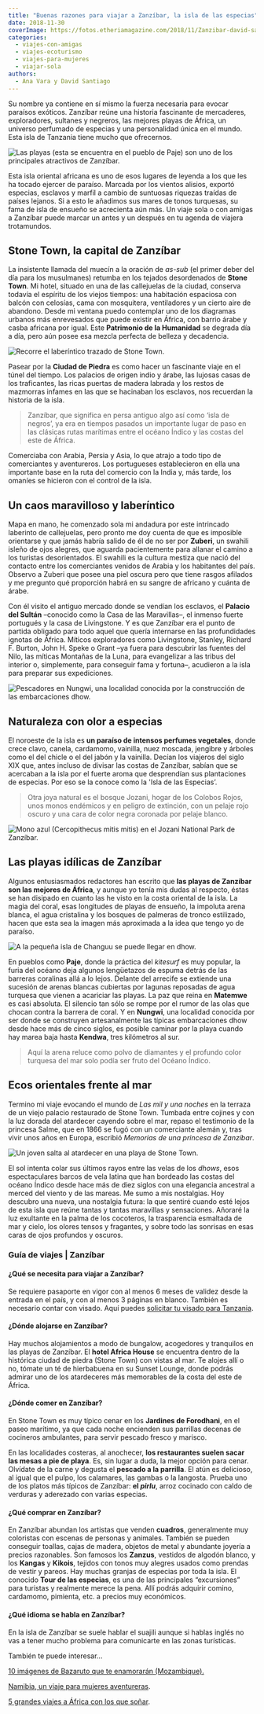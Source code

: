 ```yaml
---
title: "Buenas razones para viajar a Zanzíbar, la isla de las especias"
date: 2018-11-30
coverImage: https://fotos.etheriamagazine.com/2018/11/Zanzibar-david-santiago-etheria-magazine-4-e1655220104190.jpg
categories: 
  - viajes-con-amigas
  - viajes-ecoturismo
  - viajes-para-mujeres
  - viajar-sola
authors: 
  - Ana Vara y David Santiago
---
```


Su nombre ya contiene en sí mismo la fuerza necesaria para evocar paraísos exóticos. 
Zanzíbar reúne una historia fascinante de mercaderes, exploradores, sultanes y negreros, 
las mejores playas de África, un universo perfumado de especias y una personalidad única 
en el mundo. Esta isla de Tanzania tiene mucho que ofrecernos. 

![Las playas (esta se encuentra en el pueblo de Paje) son uno de los principales atractivos de Zanzíbar.](https://fotos.etheriamagazine.com/2018/11/Zanzibar-david-santiago-etheria-magazine-1-1024x683.jpg "Las playas (esta se encuentra en el pueblo de Paje) son uno de los principales atractivos de Zanzíbar.")

Esta isla oriental africana es uno de esos lugares de leyenda a los que les ha tocado 
ejercer de paraíso. Marcada por los vientos alisios, exportó especias, esclavos y marfil 
a cambio de suntuosas riquezas traídas de países lejanos. Si a esto le añadimos sus 
mares de tonos turquesas, su fama de isla de ensueño se acrecienta aún más. Un viaje 
sola o con amigas a Zanzíbar puede marcar un antes y un después en tu agenda de viajera 
trotamundos. 

## Stone Town, la capital de Zanzíbar

La insistente llamada del muecín a la oración de _as-sub_ (el primer deber del día para 
los musulmanes) retumba en los tejados desordenados de **Stone Town**. Mi hotel, situado 
en una de las callejuelas de la ciudad, conserva todavía el espíritu de los viejos 
tiempos: una habitación espaciosa con balcón con celosías, cama con mosquitera, 
ventiladores y un cierto aire de abandono. Desde mi ventana puedo contemplar uno de los 
diagramas urbanos más enrevesados que puede existir en África, con barrio árabe y casba 
africana por igual. Este **Patrimonio de la Humanidad** se degrada día a día, pero aún 
posee esa mezcla perfecta de belleza y decadencia. 

![Recorre el laberíntico trazado de Stone Town.](https://fotos.etheriamagazine.com/2018/11/Zanzibar-david-santiago-etheria-magazine-6-1024x682.jpg "Recorre el laberíntico trazado de Stone Town.")

Pasear por la **Ciudad de Piedra** es como hacer un fascinante viaje en el túnel del 
tiempo. Los palacios de origen indio y árabe, las lujosas casas de los traficantes, las 
ricas puertas de madera labrada y los restos de mazmorras infames en las que se 
hacinaban los esclavos, nos recuerdan la historia de la isla. 

> Zanzíbar, que significa en persa antiguo algo así como ‘isla de negros’, ya era en 
> tiempos pasados un importante lugar de paso en las clásicas rutas marítimas entre el 
> océano Índico y las costas del este de África. 

Comerciaba con Arabia, Persia y Asia, lo que atrajo a todo tipo de comerciantes y 
aventureros. Los portugueses establecieron en ella una importante base en la ruta del 
comercio con la India y, más tarde, los omaníes se hicieron con el control de la isla. 

## Un caos maravilloso y laberíntico

Mapa en mano, he comenzado sola mi andadura por este intrincado laberinto de 
callejuelas, pero pronto me doy cuenta de que es imposible orientarse y que jamás habría 
salido de él de no ser por **Zuberi**, un swahili isleño de ojos alegres, que aguarda 
pacientemente para allanar el camino a los turistas desorientados. El swahili es la 
cultura mestiza que nació del contacto entre los comerciantes venidos de Arabia y los 
habitantes del país. Observo a Zuberi que posee una piel oscura pero que tiene rasgos 
afilados y me pregunto qué proporción habrá en su sangre de africano y cuánta de árabe. 

Con él visito el antiguo mercado donde se vendían los esclavos, el **Palacio del 
Sultán** –conocido como la Casa de las Maravillas–, el inmenso fuerte portugués y la 
casa de Livingstone. Y es que Zanzíbar era el punto de partida obligado para todo aquel 
que quería internarse en las profundidades ignotas de África. Míticos exploradores como 
Livingstone, Stanley, Richard F. Burton, John H. Speke o Grant –ya fuera para descubrir 
las fuentes del Nilo, las míticas Montañas de la Luna, para evangelizar a las tribus del 
interior o, simplemente, para conseguir fama y fortuna–, acudieron a la isla para 
preparar sus expediciones. 

![Pescadores en Nungwi, una localidad conocida por la construcción de las embarcaciones dhow.](https://fotos.etheriamagazine.com/2018/11/Zanzibar-david-santiago-etheria-magazine-4-1024x683.jpg "Pescadores en Nungwi, una localidad conocida por la construcción de las embarcaciones dhow.")

## Naturaleza con olor a especias

El noroeste de la isla es **un paraíso de intensos perfumes vegetales**, donde crece 
clavo, canela, cardamomo, vainilla, nuez moscada, jengibre y árboles como el del chicle 
o el del jabón y la vainilla. Decían los viajeros del siglo XIX que, antes incluso de 
divisar las costas de Zanzíbar, sabían que se acercaban a la isla por el fuerte aroma 
que desprendían sus plantaciones de especias. Por eso se la conoce como la 'Isla de las 
Especias’. 

> Otra joya natural es el bosque Jozani, hogar de los Colobos Rojos, unos monos endémicos 
> y en peligro de extinción, con un pelaje rojo oscuro y una cara de color negra coronada 
> por pelaje blanco. 

![Mono azul (Cercopithecus mitis mitis) en el Jozani National Park de Zanzíbar.](https://fotos.etheriamagazine.com/2018/11/Zanzibar-david-santiago-etheria-magazine-8-1024x683.jpg "Mono azul (Cercopithecus mitis mitis) en el Jozani National Park de Zanzíbar.")

## Las playas idílicas de Zanzíbar

Algunos entusiasmados redactores han escrito que **las playas de Zanzíbar son las 
mejores de África**, y aunque yo tenía mis dudas al respecto, éstas se han disipado en 
cuanto las he visto en la costa oriental de la isla. La magia del coral, esas longitudes 
de playas de ensueño, la impoluta arena blanca, el agua cristalina y los bosques de 
palmeras de tronco estilizado, hacen que esta sea la imagen más aproximada a la idea que 
tengo yo de paraíso. 

![A la pequeña isla de Changuu se puede llegar en dhow.](https://fotos.etheriamagazine.com/2018/11/Zanzibar-david-santiago-etheria-magazine-2-1024x683.jpg "A la pequeña isla de Changuu se puede llegar en dhow.")

En pueblos como **Paje**, donde la práctica del _kitesurf_ es muy popular, la furia del 
océano deja algunos lengüetazos de espuma detrás de las barreras coralinas allá a lo 
lejos. Delante del arrecife se extiende una sucesión de arenas blancas cubiertas por 
lagunas reposadas de agua turquesa que vienen a acariciar las playas. La paz que reina 
en **Matemwe** es casi absoluta. El silencio tan sólo se rompe por el rumor de las olas 
que chocan contra la barrera de coral. Y en **Nungwi**, una localidad conocida por ser 
donde se construyen artesanalmente las típicas embarcaciones dhow desde hace más de 
cinco siglos, es posible caminar por la playa cuando hay marea baja hasta **Kendwa**, 
tres kilómetros al sur. 

> Aquí la arena reluce como polvo de diamantes y el profundo color turquesa del mar solo 
> podía ser fruto del Océano Índico. 

## Ecos orientales frente al mar

Termino mi viaje evocando el mundo de _Las mil y una noches_ en la terraza de un viejo 
palacio restaurado de Stone Town. Tumbada entre cojines y con la luz dorada del 
atardecer cayendo sobre el mar, repaso el testimonio de la princesa Salme, que en 1866 
se fugó con un comerciante alemán y, tras vivir unos años en Europa, escribió _Memorias 
de una princesa de Zanzíbar_. 

![Un joven salta al atardecer en una playa de Stone Town.](https://fotos.etheriamagazine.com/2018/11/Zanzibar-david-santiago-etheria-magazine-7-1024x683.jpg "Un joven salta al atardecer en una playa de Stone Town.")

El sol intenta colar sus últimos rayos entre las velas de los _dhows_, esos 
espectaculares barcos de vela latina que han bordeado las costas del océano Índico desde 
hace más de diez siglos con una elegancia ancestral a merced del viento y de las mareas. 
Me sumo a mis nostalgias. Hoy descubro una nueva, una nostalgia futura: la que sentiré 
cuando esté lejos de esta isla que reúne tantas y tantas maravillas y sensaciones. 
Añoraré la luz exultante en la palma de los cocoteros, la trasparencia esmaltada de mar 
y cielo, los olores tensos y fragantes, y sobre todo las sonrisas en esas caras de ojos 
profundos y oscuros. 

### Guía de viajes | Zanzíbar

#### ¿Qué se necesita para viajar a Zanzíbar?

Se requiere pasaporte en vigor con al menos 6 meses de validez desde la entrada en el 
país, y con al menos 3 páginas en blanco. También es necesario contar con visado. Aquí 
puedes [solicitar tu visado para Tanzania](https://e-visado.es/tanzania). 

#### ¿Dónde alojarse en Zanzíbar?

Hay muchos alojamientos a modo de bungalow, acogedores y tranquilos en las playas de 
Zanzíbar. El **hotel Africa House** se encuentra dentro de la histórica ciudad de piedra 
(Stone Town) con vistas al mar. Te alojes allí o no, tómate un té de hierbabuena en su 
Sunset Lounge, donde podrás admirar uno de los atardeceres más memorables de la costa 
del este de África. 

#### ¿Dónde comer en Zanzíbar?

En Stone Town es muy típico cenar en los **Jardines de Forodhani**, en el paseo 
marítimo, ya que cada noche encienden sus parrillas decenas de cocineros ambulantes, 
para servir pescado fresco y marisco. 

En las localidades costeras, al anochecer, **los restaurantes suelen sacar las mesas a 
pie de playa**. Es, sin lugar a duda, la mejor opción para cenar. Olvídate de la carne y 
degusta el **pescado a la parrilla**. El atún es delicioso, al igual que el pulpo, los 
calamares, las gambas o la langosta. Prueba uno de los platos más típicos de Zanzíbar: 
**el _pirlu_**, arroz cocinado con caldo de verduras y aderezado con varias especias. 

#### ¿Qué comprar en Zanzíbar?

En Zanzíbar abundan los artistas que venden **cuadros**, generalmente muy coloristas con 
escenas de personas y animales. También se pueden conseguir toallas, cajas de madera, 
objetos de metal y abundante joyería a precios razonables. Son famosos los **Zanzus**, 
vestidos de algodón blanco, y los **Kangas** y **Kikois**, tejidos con tonos muy alegres 
usados como prendas de vestir y pareos. Hay muchas granjas de especias por toda la isla. 
El conocido **Tour de las especias**, es una de las principales “excursiones” para 
turistas y realmente merece la pena. Allí podrás adquirir comino, cardamomo, pimienta, 
etc. a precios muy económicos. 

#### ¿Qué idioma se habla en Zanzíbar?

En la isla de Zanzíbar se suele hablar el suajili aunque si hablas inglés no vas a tener 
mucho problema para comunicarte en las zonas turísticas. 

También te puede interesar... 

[10 imágenes de Bazaruto que te enamorarán 
(Mozambique).](https://etheriamagazine.com/2019/08/21/que-ver-hacer-en-archipielago-de-bazaruto-mozambique/) 

[Namibia, un viaje para mujeres 
aventureras](https://etheriamagazine.com/2019/09/27/que-ver-viaje-mujeres-namibia/). 

[5 grandes viajes a África con los que 
soñar](https://etheriamagazine.com/2019/08/09/5-viajes-para-comenzar-a-conocer-africa/).
